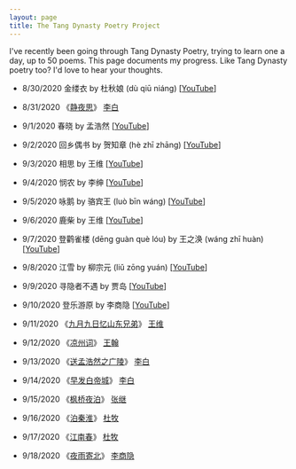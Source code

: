 ```yaml
---
layout: page
title: The Tang Dynasty Poetry Project
---
```


I've recently been going through Tang Dynasty Poetry, trying to learn
one a day, up to 50 poems. This page documents my progress. Like Tang
Dynasty poetry too? I'd love to hear your thoughts.

* 8/30/2020 金缕衣 by 杜秋娘 (dù qiū niáng) \[[YouTube](https://youtu.be/q0jqpQhtcfA)\]
* 8/31/2020	《[静夜思](/projects/tang-dynasty-poetry/li-bai/jing-ye-si)》 [李白](/tag/李白)
* 9/1/2020 春晓	by 孟浩然 \[[YouTube](https://youtu.be/8g0ZbXonq6c)\]
* 9/2/2020 回乡偶书 by 贺知章 (hè zhī zhāng) \[[YouTube](https://youtu.be/iySLv2uHlRw)\]
* 9/3/2020 相思 by 王维 \[[YouTube](https://youtu.be/SI_Qy3vxQgM)\]

* 9/4/2020 悯农 by 李绅 \[[YouTube](https://youtu.be/odTdxJbxQxQ)\]
* 9/5/2020	咏鹅 by 骆宾王	(luò bīn wáng)	\[[YouTube](https://youtu.be/8ryJj6FOBZA)\]
* 9/6/2020	鹿柴 by 王维		\[[YouTube](https://youtu.be/6msd4mKUjPo)\]
* 9/7/2020	登鹳雀楼	(dēng guàn què lóu) by 王之涣	(wáng zhī huàn)	\[[YouTube](https://youtu.be/rMwl_F7YJ50)\]
* 9/8/2020	江雪 by 柳宗元	(liǔ zōng yuán)	\[[YouTube](https://youtu.be/-0T7ue_vIwI)\]

* 9/9/2020	寻隐者不遇 by 贾岛		\[[YouTube](https://youtu.be/Qe2pUTuu3r8)\]
* 9/10/2020 登乐游原 by 李商隐 \[[YouTube](https://youtu.be/fdN2cOAyVfI)\]
* 9/11/2020 《[九月九日忆山东兄弟](/projects/tang-dynasty-poetry/wang-wei/jiu-yue-jiu-ri-yi-shan-dong-xiong-di)》 [王维](/tag/王维)
* 9/12/2020 《[凉州词](/projects/tang-dyanasty-poetry/wang-han/liang-zhou-ci)》 [王翰](/tag/王翰)
* 9/13/2020 《[送孟浩然之广陵](/projects/tang-dyanasty-poetry/li-bai/song-meng-hao-ran-zhi-guang-ling)》 [李白](/tag/李白)

* 9/14/2020 《[早发白帝城](/projects/tang-dyanasty-poetry/li-bai/zao-fa-bai-di-cheng)》 [李白](/tag/李白)
* 9/15/2020 《[枫桥夜泊](/projects/tang-dyanasty-poetry/zhang-ji/feng-qiao-ye-bo)》 [张继](/tag/张继)
* 9/16/2020 《[泊秦淮](/projects/tang-dyanasty-poetry/du-mu/bo-qin-huai)》 [杜牧](/tag/杜牧)
* 9/17/2020 《[江南春](/projects/tang-dyanasty-poetry/du-mu/jiang-nan-chun)》 [杜牧](/tag/杜牧)
* 9/18/2020 《[夜雨寄北](/projects/tang-dynasty-poetry/yu-shang-yin/ye-yu-ji-bei)》 [李商隐](/tag/李商隐)
